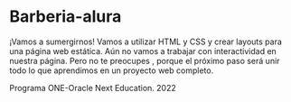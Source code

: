 # Barberia-alura
¡Vamos a sumergirnos! Vamos a utilizar HTML y CSS y crear layouts para una página web estática. Aún no vamos a trabajar con interactividad en nuestra página. 
Pero no te preocupes , porque el próximo paso será unir todo lo que aprendimos en un proyecto web completo.

Programa ONE-Oracle Next Education.
2022
